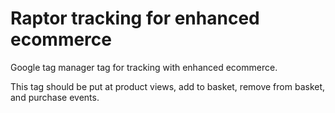 # Raptor tracking for enhanced ecommerce
Google tag manager tag for tracking with enhanced ecommerce.

This tag should be put at product views, add to basket, remove from basket, and purchase events.


